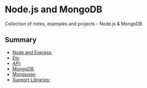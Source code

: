 # Node.js and MongoDB

Collection of notes, examples and projects - Node.js & MongoDB

## Summary
- [Node and Express](./00-docs/node-express.md);
- [Ejs](./00-docs/ejs.md);
- [API](./00-docs/api.md);
- [MongoDB](./00-docs/mongodb.md);
- [Mongoose](./00-docs/mongoose.md);
- [Support Libraries](./00-docs/support-libraries.md);
